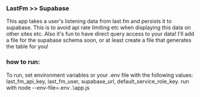### LastFm >> Supabase
This app takes a user's listening data from last.fm and persists it to supabase. This is to avoid api rate limiting etc when displaying this data on other sites etc. Also it's fun to have direct query access to your data! I'll add a file for the supabase schema soon, or at least create a file that generates the table for you!

### how to run:
To run, set environment variables or your .env file with the following values: last_fm_api_key, last_fm_user, supabase_url, default_service_role_key.
run with node --env-file=.env .\app.js